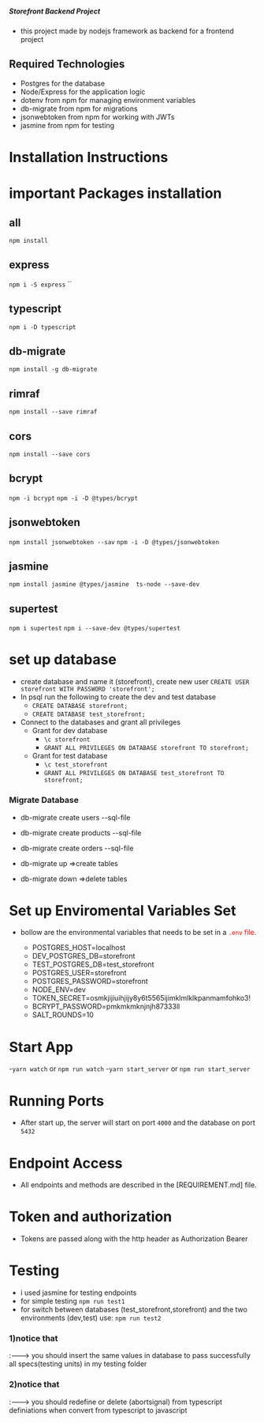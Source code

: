 ##### Storefront Backend Project ########

- this project made by nodejs framework as backend for a frontend project

## Required Technologies

- Postgres for the database
- Node/Express for the application logic
- dotenv from npm for managing environment variables
- db-migrate from npm for migrations
- jsonwebtoken from npm for working with JWTs
- jasmine from npm for testing

# Installation Instructions

# important Packages installation #

## all

`npm install`

## express

`npm i -S express`
``

## typescript

`npm i -D typescript`

## db-migrate

`npm install -g db-migrate`

## rimraf

`npm install --save rimraf`

## cors

`npm install --save cors`

## bcrypt

`npm -i bcrypt`
`npm -i -D @types/bcrypt`

## jsonwebtoken

`npm install jsonwebtoken --sav`
`npm -i -D @types/jsonwebtoken`

## jasmine

`npm install jasmine @types/jasmine  ts-node --save-dev`

## supertest

`npm i supertest`
`npm i --save-dev @types/supertest`

# set up database  


- create database and name it (storefront), create new user `CREATE USER storefront WITH PASSWORD 'storefront';`
- In psql run the following to create the dev and test database
  - `CREATE DATABASE storefront;`
  - `CREATE DATABASE test_storefront;`
- Connect to the databases and grant all privileges
  - Grant for dev database
    - `\c storefront`
    - `GRANT ALL PRIVILEGES ON DATABASE storefront TO storefront;`
  - Grant for test database
    - `\c test_storefront`
    - `GRANT ALL PRIVILEGES ON DATABASE test_storefront TO storefront;`

### Migrate Database


- db-migrate create users --sql-file
- db-migrate create products --sql-file
- db-migrate create orders --sql-file <br>

- db-migrate up   =>create tables <br>
- db-migrate down =>delete tables

# Set up Enviromental Variables Set

- bollow are the environmental variables that needs to be set in a <span style="color:red;">`.env`<span> file.

  - POSTGRES_HOST=localhost
  - DEV_POSTGRES_DB=storefront
  - TEST_POSTGRES_DB=test_storefront
  - POSTGRES_USER=storefront
  - POSTGRES_PASSWORD=storefront
  - NODE_ENV=dev
  - TOKEN_SECRET=osmkjijiuihjijy8y6t5565ijimklmlklkpanmamfohko3!
  - BCRYPT_PASSWORD=pmkmkmknjnjh87333ll
  - SALT_ROUNDS=10

# Start App

-`yarn watch` or `npm run watch`
-`yarn start_server` or `npm run start_server`

# Running Ports

- After start up, the server will start on port `4000` and the database on port `5432`

# Endpoint Access

- All endpoints and methods are described in the [REQUIREMENT.md] file.

# Token and authorization

- Tokens are passed along with the http header as Authorization   Bearer <token>

# Testing

- i used jasmine for testing endpoints
- for simple testing `npm run test1`
- for switch between databases (test_storefront,storefront) and the two environments (dev,test) use: `npm run test2` <br>

<h3>1)notice that</h3>:---> you should insert the same values in database to pass
successfully all specs(testing units) in my testing folder <br>
<h3>2)notice that</h3>:---> you should redefine or delete (abortsignal) from typescript definiations when convert from  typescript to javascript
